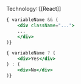 Technology::[[React]]

```jsx
{ variableName && (
	<div className="...">
	...
	</div>
)}

{ variableName ? (
	<div>Yes</div>
) : (
	<div>No</div>
)}
```